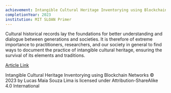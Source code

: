 ```yaml
---
achievement: Intangible Cultural Heritage Inventorying using Blockchain Networks
completionYear: 2023
institution: MIT SLOAN Primer
---
```


Cultural historical records lay the foundations for better understanding and dialogue between generations and societies. It is therefore of extreme importance to practitioners, researchers, and our society in general to find ways to document the practice of intangible cultural heritage, ensuring the survival of its elements and traditions.

[Article Link](https://github.com/LuwkasLima/Intangible-Cultural-Heritage-Inventorying-using-Blockchain-Networks-)

Intangible Cultural Heritage Inventorying using Blockchain Networks © 2023 by Lucas Maia Souza Lima is licensed under Attribution-ShareAlike 4.0 International

